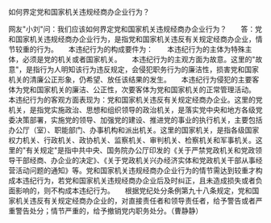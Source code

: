 如何界定党和国家机关违规经商办企业行为？

网友"小刘"问：我们应该如何界定党和国家机关违规经商办企业行为？　　答：党和国家机关违规经商办企业行为，是指党和国家机关违反有关规定经商办企业，情节较重的行为。　　本违纪行为的构成要件为：　　本违纪行为的主体为特殊主体，必须是党的机关或者国家机关。　　本违纪行为的主观方面为故意。这里的"故意"，是指行为人明知该行为违反规定，会侵犯职务行为的廉洁性，损害党和国家机关的清廉公正形象，仍希望、放任该结果的发生。　　本违纪行为侵犯的主要客体为党和国家机关的廉洁、公正性，次要客体为党和国家机关的正常管理活动。　　本违纪行为的客观方面表现为：党和国家机关违反有关规定经商办企业。这里的党机关，是指党实施政治、思想和组织领导的政治机关，是落实党中央和地方各级党委决策部署，实施党的领导、加强党的建设、推进党的事业的执行机关，主要包括办公厅（室）、职能部门、办事机构和派出机关。这里的国家机关，是指各级国家权力机关、行政机关、政协机关、监察机关、审判机关、检察机关和军事机关。这里的"有关规定"是指中共中央、国务院办公厅印发的《关于严禁党政机关和党政领导干部经商、办企业的决定》、《关于党政机关兴办经济实体和党政机关干部从事经营活动问题的通知》等。党和国家机关违规经商办企业行为的情节需达到较重才构成本违纪行为，若党和国家机关违规经商办企业后及时纠正，且未造成损失或者负面影响的，则不构成本违纪行为。　　根据党纪处分条例第九十八条规定，党和国家机关违反有关规定经商办企业的，对直接责任者和领导责任者，给予警告或者严重警告处分；情节严重的，给予撤销党内职务处分。（曹静静）
